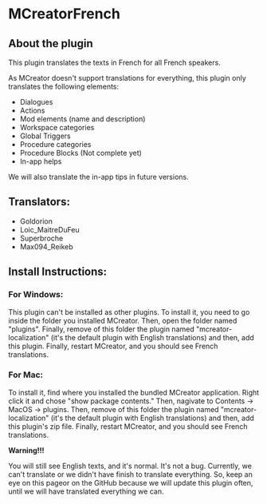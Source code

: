 # MCreatorFrench

## About the plugin
This plugin translates the texts in French for all French speakers.

As MCreator doesn't support translations for everything, this plugin only translates the following elements:

* Dialogues
* Actions
* Mod elements (name and description)
* Workspace categories
* Global Triggers
* Procedure categories
* Procedure Blocks (Not complete yet)
* In-app helps

We will also translate the in-app tips in future versions.


## Translators:
* Goldorion
* Loic_MaitreDuFeu
* Superbroche
* Max094_Reikeb


## Install Instructions:
### For Windows:
This plugin can't be installed as other plugins. To install it, you need to go inside the folder you installed MCreator. Then, open the folder named "plugins". Finally, remove of this folder the plugin named "mcreator-localization" (it's the default plugin with English translations) and then, add this plugin. Finally, restart MCreator, and you should see French translations.
### For Mac:
To install it, find where you installed the bundled MCreator application. Right click it and chose "show package contents." Then, nagivate to Contents -> MacOS -> plugins. Then, remove of this folder the plugin named "mcreator-localization" (it's the default plugin with English translations) and then, add this plugin's zip file. Finally, restart MCreator, and you should see French translations.

**Warning!!!**

You will still see English texts, and it's normal. It's not a bug. Currently, we can't translate or we didn't have finish to translate everything. So, keep an eye on this pageor on the GitHub because we will update this plugin often, until we will have translated everything we can.
